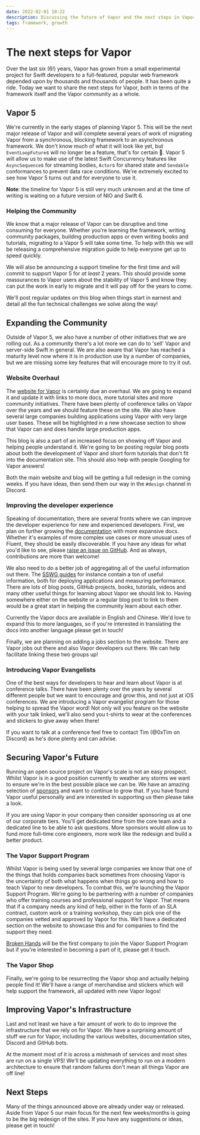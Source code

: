 ```yaml
---
date: 2022-02-01 10:22
description: Discussing the future of Vapor and the next steps in Vapor's Life
tags: framework, growth
---
```

# The next steps for Vapor

Over the last six (6!) years, Vapor has grown from a small experimental project for Swift developers to a full-featured, popular web framework depended upon by thousands and thousands of people. It has been quite a ride. Today we want to share the next steps for Vapor, both in terms of the framework itself and the Vapor community as a whole.

## Vapor 5

We're currently in the early stages of planning Vapor 5. This will be the next major release of Vapor and will complete several years of work of migrating Vapor from a synchronous, blocking framework to an asynchronous framework. We don't know much of what it will look like yet, but `EventLoopFuture`s will no longer be a feature, that's for certain 🎉. Vapor 5 will allow us to make use of the latest Swift Concurrency features like `AsyncSequence`s for streaming bodies, `Actor`s for shared state and `Sendable` conformances to prevent data race conditions. We're extremely excited to see how Vapor 5 turns out and for everyone to use it.

**Note**: the timeline for Vapor 5 is still very much unknown and at the time of writing is waiting on a future version of NIO and Swift 6.

### Helping the Community

We know that a major release of Vapor can be disruptive and time consuming for everyone. Whether you're learning the framework, writing community packages, building production apps or even writing books and tutorials, migrating to a Vapor 5 will take some time. To help with this we will be releasing a comprehensive migration guide to help everyone get up to speed quickly. 

We will also be announcing a support timeline for the first time and will commit to support Vapor 5 for _at least_ 2 years. This should provide some reassurances to Vapor users about the stability of Vapor 5 and know they can put the work in early to migrate and it will pay off for the years to come.

We'll post regular updates on this blog when things start in earnest and detail all the fun technical challenges we solve along the way!

## Expanding the Community

Outside of Vapor 5, we also have a number of other initiatives that we are rolling out. As a community there's a lot more we can do to 'sell' Vapor and server-side Swift in general. We are also aware that Vapor has reached a maturity level now where it is in production use by a number of companies, but we are missing some key features that will encourage more to try it out.

### Website Overhaul

The [website for Vapor](https://vapor.codes) is certainly due an overhaul. We are going to expand it and update it with links to more docs, more tutorial sites and more community initiatives. There have been plenty of conference talks on Vapor over the years and we should feature these on the site. We also have several large companies building applications using Vapor with very large user bases. These will be highlighted in a new showcase section to show that Vapor can and does handle large production apps.

This blog is also a part of an increased focus on showing off Vapor and helping people understand it. We're going to be posting regular blog posts about both the development of Vapor and short form tutorials that don't fit into the documentation site. This should also help with people Googling for Vapor answers!
 
Both the main website and blog will be getting a full redesign in the coming weeks. If you have ideas, then send them our way in the `#design` channel in Discord.

### Improving the developer experience
 
Speaking of documentation, there are several fronts where we can improve the developer experience for new and experienced developers. First, we plan on further growing the [documentation](https://docs.vapor.codes) with more expansive docs. Whether it's examples of more complex use cases or more unusual uses of Fluent, they should be easily discoverable. If you have any ideas for what you'd like to see, please [raise an issue on GitHub](https://github.com/vapor/docs/issues/new/choose). And as always, contributions are more than welcome!
 
We also need to do a better job of aggregating all of the useful information out there. The [SSWG guides](https://github.com/swift-server/guides) for instance contain a ton of useful information, both for deploying applications and measuring performance. There are lots of blog posts, GitHub projects, books, tutorials, videos and many other useful things for learning about Vapor we should link to. Having somewhere either on the website or a regular blog post to link to them would be a great start in helping the community learn about each other.
 
Currently the Vapor docs are available in English and Chinese. We'd love to expand this to more languages, so if you're interested in translating the docs into another language please get in touch!
 
Finally, we are planning on adding a jobs section to the website. There are Vapor jobs out there and also Vapor developers out there. We can help facilitate linking these two groups up!

### Introducing Vapor Evangelists

One of the best ways for developers to hear and learn about Vapor is at conference talks. There have been plenty over the years by several different people but we want to encourage and grow this, and not just at iOS conferences. We are introducing a Vapor evangelist program for those helping to spread the Vapor word! Not only will you feature on the website with your talk linked, we'll also send you t-shirts to wear at the conferences and stickers to give away when there!

If you want to talk at a conference feel free to contact Tim (@0xTim on Discord) as he's done plenty and can advise.

## Securing Vapor's Future

Running an open source project on Vapor's scale is not an easy prospect. Whilst Vapor is in a good position currently to weather any storms we want to ensure we're in the best possible place we can be. We have an amazing selection of [sponsors](https://github.com/sponsors/vapor) and want to continue to grow that. If you have found Vapor useful personally and are interested in supporting us then please take a look.

If you are using Vapor in your company then consider sponsoring us at one of our corporate tiers. You'll get dedicated time from the core team and a dedicated line to be able to ask questions. More sponsors would allow us to fund more full-time core engineers, more work like the redesign and build a better product.

### The Vapor Support Program

Whilst Vapor is being used by several large companies we know that one of the things that holds companies back sometimes from choosing Vapor is the uncertainty of both what happens when things go wrong and how to teach Vapor to new developers. To combat this, we're launching the Vapor Support Program. We're going to be partnering with a number of companies who offer training courses and professional support for Vapor. That means that if a company needs any kind of help, either in the form of an SLA contract, custom work or a training workshop, they can pick one of the companies vetted and approved by Vapor for this. We'll have a dedicated section on the website to showcase this and for companies to find the support they need.

[Broken Hands](https://brokenhands.io) will be the first company to join the Vapor Support Program but if you're interested in becoming a part of it, please get it touch.

### The Vapor Shop

Finally, we're going to be resurrecting the Vapor shop and actually helping people find it! We'll have a range of merchandise and stickers which will help support the framework, all updated with new Vapor logos!

## Improving Vapor's Infrastructure

Last and not least we have a fair amount of work to do to improve the infrastructure that we rely on for Vapor. We have a surprising amount of stuff we run for Vapor, including the various websites, documentation sites, Discord and GitHub bots.

At the moment most of it is across a mishmash of services and most sites are run on a single VPS! We'll be updating everything to run on a modern architecture to ensure that random failures don't mean all things Vapor are off line!

## Next Steps

Many of the things announced above are already under way or released. Aside from Vapor 5 our main focus for the next few weeks/months is going to be the big redesign of the sites. If you have any suggestions or ideas, please get in touch!
